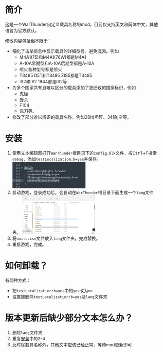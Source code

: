 # 简介
这是一个WarThunder自定义载具名称的mod，目前仅支持英文和简体中文，其他语言为官方默认。

修改内容包括但不限于：
+ 细化了击杀信息中显示载具的详细型号，避免混淆。例如
  - M4A1(75)和M4A1(76W)都是M4A1
  - A-10A早期型和A-10A后期型都是A-10A
  - 喷火各种型号都是喷火
  - T3485 D5T和T3485 ZIS5都是T3485
  - IS2和IS2 1944都是IS2等
+ 为多个国家共有且难以区分的载具添加了更细致的国家标识，例如
  - 鬼怪
  - 馒头
  - F104
  - 佩刀等。
+ 修改了部分难以辨识的载具名称，例如38(t)坦歼、341防空等。

# 安装
1. 使用文本编辑器打开`WarThunder`根目录下的`config.blk`文件，按<kbd>Ctrl</kbd>+<kbd>F</kbd>搜索`debug`，添加`testLocalization:b=yes`并保存。
   <img decoding="async" src="./images/configblk.png" width="50%">
2. 启动游戏，登录成功后，会自动在`WarThunder`根目录下面生成一个`lang`文件夹。
   <img decoding="async" src="./images/lang.png" width="50%">
3. 将`units.csv`文件放入`lang`文件夹，完成替换。
4. 重启游戏，完成。
   

# 如何卸载？
有两种方式：
+ 把`testLocalization:b=yes`中的`yes`改为`no`
+ 或直接删除`testLocalization:b=yes`及`lang`文件夹

# 版本更新后缺少部分文本怎么办？
1. 删除`lang`文件夹
2. 重复[安装](#安装)中的2-4
3. 此时除载具名称外，其他文本应该已经正常，等待mod更新即可